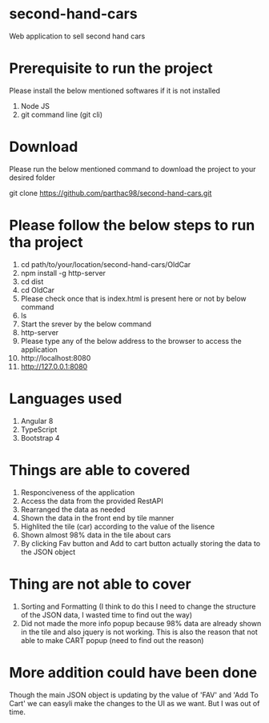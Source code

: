 # second-hand-cars
Web application to sell second hand cars

# Prerequisite to run the project
Please install the below mentioned softwares if it is not installed
1. Node JS
2. git command line (git cli)

# Download
Please run the below mentioned command to download the project to your desired folder

git clone https://github.com/parthac98/second-hand-cars.git

# Please follow the below steps to run tha project
1. cd path/to/your/location/second-hand-cars/OldCar
2. npm install -g http-server
3. cd dist
4. cd OldCar
5. Please check once that is index.html is present here or not by below command
6. ls
7. Start the srever by the below command
8. http-server
9. Please type any of the below address to the browser to access the application
10. http://localhost:8080
11. http://127.0.0.1:8080

# Languages used
1. Angular 8
2. TypeScript
3. Bootstrap 4

# Things are able to covered
1. Responciveness of the application
2. Access the data from the provided RestAPI
3. Rearranged the data as needed
4. Shown the data in the front end by tile manner
5. Highlited the tile (car) according to the value of the lisence
6. Shown almost 98% data in the tile about cars
7. By clicking Fav button and Add to cart button actually storing the data to the JSON object

# Thing are not able to cover
1. Sorting and Formatting (I think to do this I need to change the structure of the JSON data, I wasted time to find out the way)
2. Did not made the more info popup because 98% data are already shown in the tile and also jquery is not working. This is also the reason that not able to make CART popup (need to find out the reason)

# More addition could have been done
Though the main JSON object is updating by the value of 'FAV' and 'Add To Cart' we can easyli make the changes to the UI as we want. But I was out of time.
